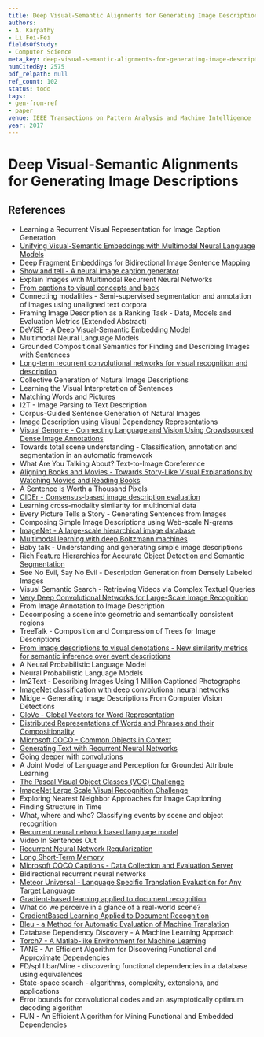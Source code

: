 ```yaml
---
title: Deep Visual-Semantic Alignments for Generating Image Descriptions
authors:
- A. Karpathy
- Li Fei-Fei
fieldsOfStudy:
- Computer Science
meta_key: deep-visual-semantic-alignments-for-generating-image-descriptions
numCitedBy: 2575
pdf_relpath: null
ref_count: 102
status: todo
tags:
- gen-from-ref
- paper
venue: IEEE Transactions on Pattern Analysis and Machine Intelligence
year: 2017
---
```


# Deep Visual-Semantic Alignments for Generating Image Descriptions

## References

- Learning a Recurrent Visual Representation for Image Caption Generation
- [Unifying Visual-Semantic Embeddings with Multimodal Neural Language Models](./unifying-visual-semantic-embeddings-with-multimodal-neural-language-models.md)
- Deep Fragment Embeddings for Bidirectional Image Sentence Mapping
- [Show and tell - A neural image caption generator](./show-and-tell-a-neural-image-caption-generator.md)
- Explain Images with Multimodal Recurrent Neural Networks
- [From captions to visual concepts and back](./from-captions-to-visual-concepts-and-back.md)
- Connecting modalities - Semi-supervised segmentation and annotation of images using unaligned text corpora
- Framing Image Description as a Ranking Task - Data, Models and Evaluation Metrics (Extended Abstract)
- [DeViSE - A Deep Visual-Semantic Embedding Model](./devise-a-deep-visual-semantic-embedding-model.md)
- Multimodal Neural Language Models
- Grounded Compositional Semantics for Finding and Describing Images with Sentences
- [Long-term recurrent convolutional networks for visual recognition and description](./long-term-recurrent-convolutional-networks-for-visual-recognition-and-description.md)
- Collective Generation of Natural Image Descriptions
- Learning the Visual Interpretation of Sentences
- Matching Words and Pictures
- I2T - Image Parsing to Text Description
- Corpus-Guided Sentence Generation of Natural Images
- Image Description using Visual Dependency Representations
- [Visual Genome - Connecting Language and Vision Using Crowdsourced Dense Image Annotations](./visual-genome-connecting-language-and-vision-using-crowdsourced-dense-image-annotations.md)
- Towards total scene understanding - Classification, annotation and segmentation in an automatic framework
- What Are You Talking About? Text-to-Image Coreference
- [Aligning Books and Movies - Towards Story-Like Visual Explanations by Watching Movies and Reading Books](./aligning-books-and-movies-towards-story-like-visual-explanations-by-watching-movies-and-reading-books.md)
- A Sentence Is Worth a Thousand Pixels
- [CIDEr - Consensus-based image description evaluation](./cider-consensus-based-image-description-evaluation.md)
- Learning cross-modality similarity for multinomial data
- Every Picture Tells a Story - Generating Sentences from Images
- Composing Simple Image Descriptions using Web-scale N-grams
- [ImageNet - A large-scale hierarchical image database](./imagenet-a-large-scale-hierarchical-image-database.md)
- [Multimodal learning with deep Boltzmann machines](./multimodal-learning-with-deep-boltzmann-machines.md)
- Baby talk - Understanding and generating simple image descriptions
- [Rich Feature Hierarchies for Accurate Object Detection and Semantic Segmentation](./rich-feature-hierarchies-for-accurate-object-detection-and-semantic-segmentation.md)
- See No Evil, Say No Evil - Description Generation from Densely Labeled Images
- Visual Semantic Search - Retrieving Videos via Complex Textual Queries
- [Very Deep Convolutional Networks for Large-Scale Image Recognition](./very-deep-convolutional-networks-for-large-scale-image-recognition.md)
- From Image Annotation to Image Description
- Decomposing a scene into geometric and semantically consistent regions
- TreeTalk - Composition and Compression of Trees for Image Descriptions
- [From image descriptions to visual denotations - New similarity metrics for semantic inference over event descriptions](./from-image-descriptions-to-visual-denotations-new-similarity-metrics-for-semantic-inference-over-event-descriptions.md)
- A Neural Probabilistic Language Model
- Neural Probabilistic Language Models
- Im2Text - Describing Images Using 1 Million Captioned Photographs
- [ImageNet classification with deep convolutional neural networks](./imagenet-classification-with-deep-convolutional-neural-networks.md)
- Midge - Generating Image Descriptions From Computer Vision Detections
- [GloVe - Global Vectors for Word Representation](./glove-global-vectors-for-word-representation.md)
- [Distributed Representations of Words and Phrases and their Compositionality](./distributed-representations-of-words-and-phrases-and-their-compositionality.md)
- [Microsoft COCO - Common Objects in Context](./microsoft-coco-common-objects-in-context.md)
- [Generating Text with Recurrent Neural Networks](./generating-text-with-recurrent-neural-networks.md)
- [Going deeper with convolutions](./going-deeper-with-convolutions.md)
- A Joint Model of Language and Perception for Grounded Attribute Learning
- [The Pascal Visual Object Classes (VOC) Challenge](./the-pascal-visual-object-classes-voc-challenge.md)
- [ImageNet Large Scale Visual Recognition Challenge](./imagenet-large-scale-visual-recognition-challenge.md)
- Exploring Nearest Neighbor Approaches for Image Captioning
- Finding Structure in Time
- What, where and who? Classifying events by scene and object recognition
- [Recurrent neural network based language model](./recurrent-neural-network-based-language-model.md)
- Video In Sentences Out
- [Recurrent Neural Network Regularization](./recurrent-neural-network-regularization.md)
- [Long Short-Term Memory](./long-short-term-memory.md)
- [Microsoft COCO Captions - Data Collection and Evaluation Server](./microsoft-coco-captions-data-collection-and-evaluation-server.md)
- Bidirectional recurrent neural networks
- [Meteor Universal - Language Specific Translation Evaluation for Any Target Language](./meteor-universal-language-specific-translation-evaluation-for-any-target-language.md)
- [Gradient-based learning applied to document recognition](./gradient-based-learning-applied-to-document-recognition.md)
- What do we perceive in a glance of a real-world scene?
- [GradientBased Learning Applied to Document Recognition](./gradientbased-learning-applied-to-document-recognition.md)
- [Bleu - a Method for Automatic Evaluation of Machine Translation](./bleu-a-method-for-automatic-evaluation-of-machine-translation.md)
- Database Dependency Discovery - A Machine Learning Approach
- [Torch7 - A Matlab-like Environment for Machine Learning](./torch7-a-matlab-like-environment-for-machine-learning.md)
- TANE - An Efficient Algorithm for Discovering Functional and Approximate Dependencies
- FD/spl I.bar/Mine - discovering functional dependencies in a database using equivalences
- State-space search - algorithms, complexity, extensions, and applications
- Error bounds for convolutional codes and an asymptotically optimum decoding algorithm
- FUN - An Efficient Algorithm for Mining Functional and Embedded Dependencies
